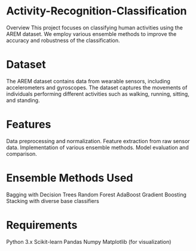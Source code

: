 # Activity-Recognition-Classification


Overview
This project focuses on classifying human activities using the AREM dataset. We employ various ensemble methods to improve the accuracy and robustness of the classification.

# Dataset
The AREM dataset contains data from wearable sensors, including accelerometers and gyroscopes. The dataset captures the movements of individuals performing different activities such as walking, running, sitting, and standing.

# Features
Data preprocessing and normalization.
Feature extraction from raw sensor data.
Implementation of various ensemble methods.
Model evaluation and comparison.

# Ensemble Methods Used
Bagging with Decision Trees
Random Forest
AdaBoost
Gradient Boosting
Stacking with diverse base classifiers

# Requirements
Python 3.x
Scikit-learn
Pandas
Numpy
Matplotlib (for visualization)
